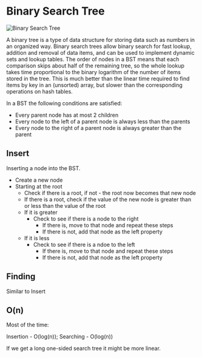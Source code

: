 # Binary Search Tree

![Binary Search Tree](https://upload.wikimedia.org/wikipedia/commons/thumb/d/da/Binary_search_tree.svg/1200px-Binary_search_tree.svg.png)

A binary tree is a type of data structure for storing data such as numbers in an organized way. Binary search trees allow binary search for fast lookup, addition and removal of data items, and can be used to implement dynamic sets and lookup tables. The order of nodes in a BST means that each comparison skips about half of the remaining tree, so the whole lookup takes time proportional to the binary logarithm of the number of items stored in the tree. This is much better than the linear time required to find items by key in an (unsorted) array, but slower than the corresponding operations on hash tables.

In a BST the following conditions are satisfied:

- Every parent node has at most 2 children
- Every node to the left of a parent node is always less than the parents
- Every node to the right of a parent node is always greater than the parent

## Insert

Inserting a node into the BST.

- Create a new node
- Starting at the root
  - Check if there is a root, if not - the root now becomes that new node
  - If there is a root, check if the value of the new node is greater than or less than the value of the root
  - If it is greater
    - Check to see if there is a node to the right
      - If there is, move to that node and repeat these steps
      - If there is not, add that node as the left property
  - If it is less
    - Check to see if there is a ndoe to the left
      - If there is, move to that node and repeat these steps
      - If there is not, add that node as the left property

## Finding

Similar to Insert

## O(n)

Most of the time:

Insertion - O(log(n)); Searching - O(log(n))

If we get a long one-sided search tree it might be more linear.
